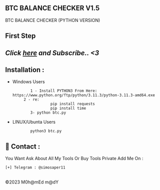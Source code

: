 ## BTC BALANCE CHECKER V1.5
BTC BALANCE CHECKER (PYTHON VERSION)

**First Step**
----------
*Click <a href="https://t.me/simosaper">here</a> and Subscribe.. <3*
----------
Installation : 
------
         
 - Windows Users
   
               1 - Install PYTHON3 From Here: https://www.python.org/ftp/python/3.11.3/python-3.11.3-amd64.exe
			2 - re:
					 	pip install requests
					 	pip install time
               3- python btc.py
				
 - LINUX/Ubunta Users
   
               python3 btc.py
               

📧 Contact :
------
You Want Ask About All My Tools Or Buy Tools Private Add Me On : 
```
[+] Telegram : @simosaper11
```

<br>©2023 M0h@mEd m@dY
